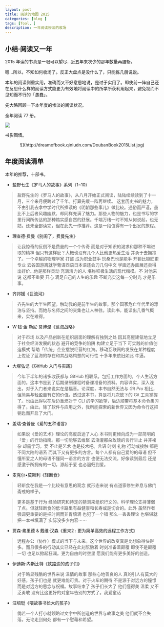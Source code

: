 ```yaml
---
layout: post
title: 阅读的地图 2015
categories: [blog ]
tags: [Tool, ]
description: 一年阅读惨淡的收场
---
```


## 小结·阅读又一年

2015 年读的书真是一眼可以望尽...近五年来次少的那年数量再腰斩。

嗯...所以，不知如何收场了。反正大盘点是没什么了，只能拣几册说说。

本年的阅读侧重实用，准确而又不好意思地说，是过于实用了。即使前一阵自己还在反思什么样的阅读方式能更为有效地将阅读中的所学所获利用起来，避免视而不见知而不行的「愚蠢」。

先大略回顾一下本年度的惨淡的阅读状况。

全年阅读 77 册。

![](http://dreamofbook.qiniudn.com/DoubanBook2015MonthReview.png)

书影图墙。

<center>
![](http://dreamofbook.qiniudn.com/DoubanBook2015List.jpg)
</center>


## 年度阅读清单

本年的推荐，十部书。

* 盐野七生《罗马人的故事》系列（1~10）

> 盐野先生的《罗马人的故事》，从八月开始正式阅读，陆陆续续读到了十一月，三个来月便跨过了千年。打算先缓一阵再继续。
> 这套历史书的魅力，不由引我去拿中学时代所捧读的《明朝那些事儿》做比较。通俗而严谨，虽比不上后者风趣幽默，却同样充满了魅力。那些人物的魅力，也是书写的字里行间所传达的那种踏实感自然的舒展。千端万绪一时不知从何说起，也无妨。还未全部读完，但在此先一作推荐。这是一段值得有一个出发的旅程。

* 理查德·费曼《别闹了，费曼先生》

> 让我惊奇的反倒不是费曼的一个个传奇 而是对于知识的渴求和那种不竭进取的精神 但只有这样麽？大概也没有几个人比他更热爱生活 并勇于去拥抱了。一个卓越的物理学家 打鼓 成为职业鼓手 玩桑巴也是能手 开锁比锁匠更专业 去各国游离就学葡语西语日本语还会刀几句中文 学画还办画展还卖得出好价...他是那样灵动 充满活力的人 堪称积极生活的现代楷模。不 对他来说 这都不重要 开心 满足自己的人生的乐趣 不断充实这每一分时光 才是乐事。

* 齐邦媛《巨流河》

> 齐先生的大半生回望。触动我的是前半生的故事。那个国家危亡年代里的漂泊与坚持。而她与名师之间的交集也让人神往。读此书，能读出几番气概来，实在难得。


* W·钱·金 勒尼·莫博涅《蓝海战略》

> 对于市场 以及产品创新在组织层面的理解有独到之处 因其高屋建瓴地立足于社会经济发展的状态 避开的竞争的陷阱 构建立足于当下 可实践的价值创造模式 帮助「传统」企业摆脱经营的红海。移动互联网的发展在某种程度上佐证了蓝海的存在和其战略构想的可行性 十多年来依旧如此 牛逼。

* 大塚弘记《GitHub 入门与实践》

> 今年下半年的诸多收获都与 GitHub 相联系。包括工作方面的，个人生活方面的。这本书是到了后期录制课程时备课准备的资料。内容详实，深入浅出，对于入门者来说实在是福音。论深度，本书自然无法与 *Git Pro* 相比，但简易与轻盈自有它的价值。透过这本书，算是将几次放下的 Git 工具掌握了。也由此得以在后边重燃对于 CLI 的学习欲望，后边顺带将基本命令集习得了。由此，除了软件与应用之外，我所能探索的新世界又因为命令行这把钥匙而开启了大门。

* 盖瑞·查普曼《爱的五种语言》

> 如果说《爱的艺术》理论的高度启迪了人心 本书则更倾向成为一部简明的「爱」的行动指南。那一切能够去维繫 去浇灌那朵玫瑰的言行举止 并非複杂 却需学习。爱 不止是艺术 也是技术吧。言语 时刻 礼物 行动或接触 都是不同大陆的语系 而其下又有更多的方言。每个人都有自己爱的的母语 但不懂所爱之人的母语不懂同一语言的方言 也便无法交流。好像读到最后 还是感激于所拥有的一切。源起于爱 也必迴归到爱。


* 麦克尔•莫斯利《轻断食》

> 轻断食在我是一个比较有意思的观念 就形态来说 有点道家修生养息与佛门斋戒的样子。

> 更多是基于行为 经验研究和待定的猜测来组织行文的。科学理论支持薄弱了点。但就轻断食的低卡路里有益健康和长寿或是切合的。此外 虽然作者强调更重要的是把时间而非胃填满 也犯了一个错 那么一丢丢理论 也堪堪就把一本书填满了 实际没多少内容⋯⋯


* 贾森·弗里德 & 戴维·汉森《重来2 : 更为简单高效的远程工作方式》

> 远程办公（协作）模式的当下与未来。这个世界的改变真是比想象得快得多。而且很多的行动其实已经在此刻酝酿着 时刻准备着颠覆 即使不是颠覆一切 也足以掀起狂澜。更为自由的时空里 愿我们能有更多美好的创造。

* 伊迪斯·内斯比特《铁路边的孩子们》

> 对于略显残酷的世界来说 温情的故事 那些心地善良的人 真的引人有莫大的好感。孩子们也是 就更难能可贵。对于火车的期待 不是源于对远方的憧憬 而是对远方的思念与祝福。故事结束了 孩子们长大了 他们懂得美 温柔 又不乏勇敢 没有比这更好的对童年告别的方式了。我爱童话

* 汪培珽《喂故事书长大的孩子》

> 倘若一个人打小就领略过文字中所创造的世界与故事之美 他们就不会失落。无论走到何处 都有一个慰藉和希望。
